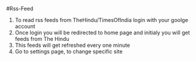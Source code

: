#Rss-Feed

1. To read rss feeds from TheHindu/TimesOfIndia login with your goolge account
2. Once login you will be redirected to home page and initialy you will get feeds from The Hindu
3. This feeds will get refreshed every one minute
4. Go to settings page, to change specific site


